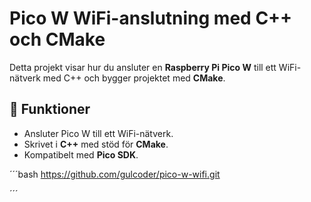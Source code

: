 # Pico W WiFi-anslutning med C++ och CMake

Detta projekt visar hur du ansluter en **Raspberry Pi Pico W** till ett WiFi-nätverk med C++ och bygger projektet med **CMake**.

## 📌 Funktioner
- Ansluter Pico W till ett WiFi-nätverk.
- Skrivet i **C++** med stöd för **CMake**.
- Kompatibelt med **Pico SDK**.

´´´bash
https://github.com/gulcoder/pico-w-wifi.git

´´´
